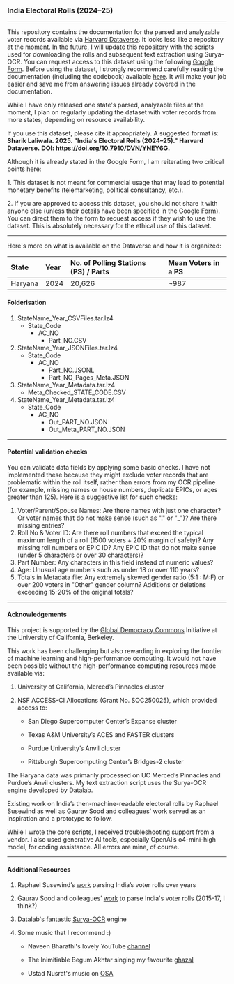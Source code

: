 ### India Electoral Rolls (2024–25)

------------------------------------------------------------------------

This repository contains the documentation for the parsed and analyzable voter records available via [Harvard Dataverse](https://dataverse.harvard.edu/dataset.xhtml?persistentId=doi:10.7910/DVN/YNEY6G). It looks less like a repository at the moment. In the future, I will update this repository with the scripts used for downloading the rolls and subsequent text extraction using Surya-OCR. You can request access to this dataset using the following [Google Form](https://forms.gle/26spnRXCsYEoP1uQ7). Before using the dataset, I strongly recommend carefully reading the documentation (including the codebook) available [here](https://github.com/sharik19/India-Electoral-Rolls-2024-25/blob/main/Documentation_India_Voter_Rolls_SL_v1.pdf). It will make your job easier and save me from answering issues already covered in the documentation.

While I have only released one state's parsed, analyzable files at the moment, I plan on regularly updating the dataset with voter records from more states, depending on resource availability.

If you use this dataset, please cite it appropriately. A suggested format is:\
**Sharik Laliwala. 2025. "India's Electoral Rolls (2024–25)." Harvard Dataverse.** **DOI: <https://doi.org/10.7910/DVN/YNEY6G>.**

Although it is already stated in the Google Form, I am reiterating two critical points here:

1\. This dataset is not meant for commercial usage that may lead to potential monetary benefits (telemarketing, political consultancy, etc.).

2\. If you are approved to access this dataset, you should not share it with anyone else (unless their details have been specified in the Google Form). You can direct them to the form to request access if they wish to use the dataset. This is absolutely necessary for the ethical use of this dataset.

------------------------------------------------------------------------

Here's more on what is available on the Dataverse and how it is organized:

| State   | Year | No. of Polling Stations (PS) / Parts | Mean Voters in a PS |
|:--------|:-----|:-------------------------------------|:--------------------|
| Haryana | 2024 | 20,626                               | \~987               |

#### Folderisation

1.  StateName_Year_CSVFiles.tar.lz4
    -   State_Code
        -   AC_NO
            -   Part_NO.CSV
2.  StateName_Year_JSONFiles.tar.lz4
    -   State_Code
        -   AC_NO
            -   Part_NO.JSONL
            -   Part_NO_Pages_Meta.JSON
3.  StateName_Year_Metadata.tar.lz4
    -   Meta_Checked_STATE_CODE.CSV
4.  StateName_Year_Metadata.tar.lz4
    -   State_Code
        -   AC_NO
            -   Out_PART_NO.JSON
            -   Out_Meta_PART_NO.JSON

------------------------------------------------------------------------

#### Potential validation checks

You can validate data fields by applying some basic checks. I have not implemented these because they might exclude voter records that are problematic within the roll itself, rather than errors from my OCR pipeline (for example, missing names or house numbers, duplicate EPICs, or ages greater than 125). Here is a suggestive list for such checks:

1.  Voter/Parent/Spouse Names: Are there names with just one character? Or voter names that do not make sense (such as "." or "\_")? Are there missing entries?
2.  Roll No & Voter ID: Are there roll numbers that exceed the typical maximum length of a roll (1500 voters + 20% margin of safety)? Any missing roll numbers or EPIC ID? Any EPIC ID that do not make sense (under 5 characters or over 30 characters)?
3.  Part Number: Any characters in this field instead of numeric values?
4.  Age: Unusual age numbers such as under 18 or over 110 years?
5.  Totals in Metadata file: Any extremely skewed gender ratio (5:1 : M:F) or over 200 voters in "Other" gender column? Additions or deletions exceeding 15-20% of the original totals?

------------------------------------------------------------------------

#### Acknowledgements

This project is supported by the [Global Democracy Commons](https://demos.berkeley.edu/) Initiative at the University of California, Berkeley.

This work has been challenging but also rewarding in exploring the frontier of machine learning and high-performance computing. It would not have been possible without the high-performance computing resources made available via:

1.  University of California, Merced’s Pinnacles cluster

2.  NSF ACCESS-CI Allocations (Grant No. SOC250025), which provided access to:

    -   San Diego Supercomputer Center’s Expanse cluster

    -   Texas A&M University’s ACES and FASTER clusters

    -   Purdue University’s Anvil cluster

    -   Pittsburgh Supercomputing Center’s Bridges-2 cluster

The Haryana data was primarily processed on UC Merced’s Pinnacles and Purdue’s Anvil clusters. My text extraction script uses the Surya-OCR engine developed by Datalab.

Existing work on India’s then-machine-readable electoral rolls by Raphael Susewind as well as Gaurav Sood and colleagues' work served as an inspiration and a prototype to follow.

While I wrote the core scripts, I received troubleshooting support from a vendor. I also used generative AI tools, especially OpenAI’s o4-mini-high model, for coding assistance. All errors are mine, of course.

------------------------------------------------------------------------

#### Additional Resources

1.  Raphael Susewind’s [work](https://github.com/raphael-susewind/india-religion-politics) parsing India’s voter rolls over years

2.  Gaurav Sood and colleagues’ [work](https://dataverse.harvard.edu/dataset.xhtml?persistentId=doi:10.7910/DVN/MUEGDT) to parse India's voter rolls (2015-17, I think?)

3.  Datalab's fantastic [Surya-OCR](https://github.com/datalab-to/surya) engine

4.  Some music that I recommend :)

    -   Naveen Bharathi's lovely YouTube [channel](https://www.youtube.com/@naveenbharathi)

    -   The Inimitiable Begum Akhtar singing my favourite [ghazal](https://youtu.be/eEPcbMvKA0w?si=recg2p9p1JmknmB0)

    -   Ustad Nusrat's music on [OSA](https://www.youtube.com/@OrientalStarAgencies)

